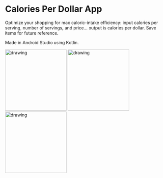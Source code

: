 # Calories Per Dollar App
Optimize your shopping for max caloric-intake efficiency: input calories per serving, number of servings, and price... output is calories per dollar. Save items for future reference.

Made in Android Studio using Kotlin.

<img src="https://lh3.googleusercontent.com/curfWftQK4HMSSH8QK9Iuwc3VpahyLtr6soCaFP1i5AmiRaLOp5m80qBDMYtdFwnfJNPxWOdLisft8810WG-PhMbRvw7_iCsVL59RVWkQH3QiiHxziEw1-W5n-UmtGQ89qv0QgOBu3pMymZalcXezQ7ObmTzakpjGqgZ416CmxD5Al_NZ5oZk8ztLwmGXIWmgjcQaCplUP8ubnCV1S48AHDA9as66n4SIgrnO9VXN4JoPMODTpwBtxcXnl-9q3ufGhc0VAloQKKAcJL5pMQJz5VQIXt120tdUNt5mwy7FnugtHM3ifmr829CTNx_fraY-N9jZ6OqZyWk9RAby9ar1PFlbDDKRk4MjLbZjlRhn6ZoB-9WBB5YeTjEqEhxEG1Dkphyr02-mQH_J_NJX1uWMQJ6Tw-ILzUH2Am3Jx5BiFIuRm-KTzlXnRC-WBKzDxaznHzv0BtlUSeoHRns_klentUQbtmrVurssX6pyOHSK8qgKkJyq87dH5IeV3uua0x62Y2x4IQBTAj25oCqePblrNypI0oW-zHXnfrCggcMnL09Qrl1BVoWnXJsngwuO69wIvl_9sIOzAPWBeSSt1vaHjBcOM6-cA5avGYVRtQvIQTAijVB6bvnFSnH-cCosKzspBHH1GYfpdPYgjyJjC4oLLh8stbtRXtRH9j1Jcs-h8BODobBtgUek2QD6XfhOw=w435-h943-no" alt="drawing" width="200"/> <img src="https://lh3.googleusercontent.com/p_rycRNSy44kxD-uhbIU_6zX-dP8iKUyPWYlQScJzZW7dvKY6cAQTsT-QYzAB3NwcleeJQ0XYqHCtU8fAa6Xn795vLi896_v0eV4AdTjE1KuyCY3xXlgV9S4YeDIHqCGj2ZpsH9wRiTGonxj8czTnX2fEnNGEWPsuUBgZwmQ5pKQSee48ftPu4Y0dxKpbs02ukBu0SD5BcXCbeHFKS8lMhH79uPmdQBez6UdQV8n2XAMen2iV2H8We-XBGZ14PiPFJKX1WYFD5TxBJnJYtDphzwk_6glvz7DlPGvXMbjAeesu26-LtGi0ksKInGjhPkXwm2gNQ_z0-JehFI65wAxXC7IvKvm0bcSYZvuyR3sew_mUu8M1PmcKQeAJKwH2xJ0Lg3fLEsGYXXIMiXIHo3lACYy3x5TuskIM46oMXTrSnx3nSGGki2NN6xiL32ir5Kkj6Ru6ySyMRRPoiq_CqP_z84CFGRm1iHY7VHPQjsIfuJrTYVL0ef7qKPkrgfzKesgsmXwGWEXm7qJmgvT6fomj28DXi-OASrPbox3NtXNQrhaRKm4SjY6k5aDQT2VrD9BVBzz99CRz2QcMW5RVrXEExdz3yv5D_skckfXkRt3RKSbq-cSRTP_nnzVSYO23u_xPNZ4l0Av3BoFqZPXxD-c2Drivi87PobHVIrJNBjFUEwuxt0WQ8pug2WkLvawQA=w435-h943-no" alt="drawing" width="200"/> <img src="https://lh3.googleusercontent.com/VwFR0xdVtKbq4YjY38ZuWg_CLHFurTD_TsxJxd6w1tRhxNzifCYlg3OvbyrZ-MkzrMBwiTvHTP0g4EpSsUY3A1P0-VSgZNZTjnt1-K_69aaIhCYCc4AD8A4YBWr29sYJa4FAjuRySFMPwROC7829Zhxw5O9G07vJsCupDy6T2hiy5Y8XEkjOIpBwZX3QbzvycajaACIxDRI4sJzBiLdBqX3cNo_E35g_jiYLsNuU2ELudbWO0-oIexGCkrVUNyHwGgVmoj7eyYEHTrsV2GsVRzt0omWUTrWd4kHHEmztp3hHtaKWh4731pil3RLC1475BOA38PzNY1k6iDScqEC4v7n5_2ZtgiD16YGNIYtWDl6QHf1CExj7Hea2yQX2OPlGhBfMerFg3dphkNYpJB-kGlTDu7YVUewCi-_wYU62LvcivSpHlTwx9B0k8IRpWGTqOpKP5Q0Jtj1W5UwYKp-X01-MdQgMNFIJu0TJaIvouzqDmAnBgVHOfZUx0rmn4Il43ciOjzJfIHMXe19MNABLjpLy7qHIhsrdMAGr8udQt7QpIzgLpBedDPv4UcfwJHKA3LaEybPXsgTOFlqgxbr_t2_Pxokg7VqrHE03RneVyJSL_CZkxFcagjit60XHF4psYdWFfIgRZwM1Y-OVu2CX-4fpvURSG-UwU0vm4KLKBgUpCYnCpSn4Sa3tKjjBlQ=w435-h943-no" alt="drawing" width="200"/>
